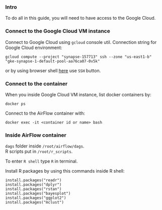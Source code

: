 ### Intro
To do all in this guide, you will need to have access to the Google Cloud.

### Connect to the Google Cloud VM instance
Connect to Google Cloud using `gcloud` console util. Connection string for Google Cloud environment:
```
gcloud compute --project "synapse-157713" ssh --zone "us-east1-b" "gke-synapse-1-default-pool-aa76ca07-0v5k"
```
or by using browser shell [here](https://console.cloud.google.com/compute/instances?project=synapse-157713)
use `SSH` button.

### Connect to the container
When you inside Google Cloud VM instance, list docker containers by:
```
docker ps
```

Connect to the AirFlow container with:
```
docker exec -it <container id or name> bash
```

### Inside AirFlow container
`dags` folder inside `/root/airflow/dags`.  
R scripts put in `/root/r_scripts`.

To enter `R shell` type `R` in terminal.

Install R packages by using this commands inside R shell:
```
install.packages("readr")
install.packages("dplyr")
install.packages("rstan")
install.packages("bayesplot")
install.packages("ggplot2")
install.packages("mclust")
```